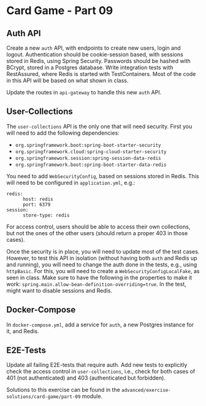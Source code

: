 # Card Game - Part 09

## Auth API

Create a new `auth` API, with endpoints to create new users, login and logout.
Authentication should be cookie-session based, with sessions stored in Redis,
using Spring Security.
Passwords should be hashed with BCrypt, stored in a Postgres database.
Write integration tests with RestAssured, where Redis is started with TestContainers. 
Most of the code in this API will be based on what shown in class. 

Update the routes in `api-gateway` to handle this new `auth` API.  

## User-Collections

The `user-collections` API is the only one that will need security.
First you will need to add the following dependencies:

* `org.springframework.boot:spring-boot-starter-security`
* `org.springframework.cloud:spring-cloud-starter-security`
* `org.springframework.session:spring-session-data-redis`
* `org.springframework.boot:spring-boot-starter-data-redis`


You need to add `WebSecurityConfig`, based on sessions stored in Redis.
This will need to be configured in `application.yml`, e.g.:
```
redis:
      host: redis
      port: 6379
session:
      store-type: redis
``` 

For access control, users should be able to access their own collections, but not
the ones of the other users (should return a proper 403 in those cases).

Once the security is in place, you will need to update most of the test cases.
However, to test this API in isolation (without having both `auth` and Redis up and running), 
you will need to change the auth done in the tests,
e.g., using `httpBasic`. For this, you will need to create a `WebSecurityConfigLocalFake`,
as seen in class.
Make sure to have the following in the properties to make it work:
`spring.main.allow-bean-definition-overriding=true`.
In the test, might want to disable sessions and Redis.


## Docker-Compose

In `docker-compose.yml`, add a service for `auth`, a new Postgres instance for it,
and Redis. 


## E2E-Tests

Update all failing E2E-tests that require auth. 
Add new tests to explicitly check the access control in `user-collections`, i.e.,
check for both cases of 401 (not authenticated) and 403 (authenticated but forbidden).


Solutions to this exercise can be found in the 
`advanced/exercise-solutions/card-game/part-09` module.

